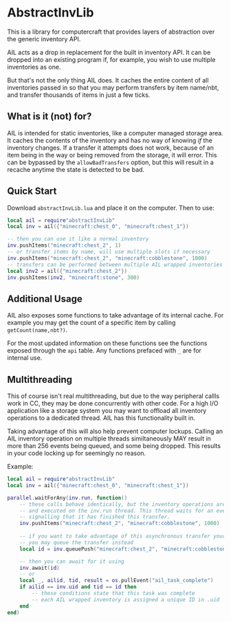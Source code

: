 # AbstractInvLib
This is a library for computercraft that provides layers of abstraction over the generic inventory API.

AIL acts as a drop in replacement for the built in inventory API. It can be dropped into an existing program if, for example, you wish to use multiple inventories as one.

But that's not the only thing AIL does. It caches the entire content of all inventories passed in so that you may perform transfers by item name/nbt, and transfer thousands of items in just a few ticks.

## What is it (not) for?
AIL is intended for static inventories, like a computer managed storage area. It caches the contents of the inventory and has no way of knowing *if* the inventory changes. If a transfer it attempts does not work, because of an item being in the way or being removed from the storage, it will error. This can be bypassed by the `allowBadTransfers` option, but this will result in a recache anytime the state is detected to be bad.


## Quick Start
Download `abstractInvLib.lua` and place it on the computer. Then to use:

```lua
local ail = require"abstractInvLib"
local inv = ail({"minecraft:chest_0", "minecraft:chest_1"})

-- then you can use it like a normal inventory
inv.pushItems("minecraft:chest_2", 1)
-- or transfer items by name, will use multiple slots if necessary
inv.pushItems("minecraft:chest_2", "minecraft:cobblestone", 1000)
-- transfers can be performed between multiple AIL wrapped inventories
local inv2 = ail({"minecraft:chest_2"})
inv.pushItems(inv2, "minecraft:stone", 300)
```

## Additional Usage
AIL also exposes some functions to take advantage of its internal cache. For example you may get the count of a specific item by calling `getCount(name,nbt?)`.

For the most updated information on these functions see the functions exposed through the `api` table. Any functions prefaced with `_` are for internal use.


## Multithreading
This of course isn't real multithreading, but due to the way peripheral callls work in CC, they may be done concurrently with other code. For a high I/O application like a storage system you may want to offload all inventory operations to a dedicated thread. AIL has this functionality built in.

Taking advantage of this will also help prevent computer lockups. Calling an AIL inventory operation on multiple threads similtaneously MAY result in more than 256 events being queued, and some being dropped. This results in your code locking up for seemingly no reason.

Example:
```lua
local ail = require"abstractInvLib"
local inv = ail({"minecraft:chest_0", "minecraft:chest_1"})

parallel.waitForAny(inv.run, function()
    -- these calls behave identically, but the inventory operations are enqueued
    -- and executed on the inv.run thread. This thread waits for an event
    -- signalling that it has finished this transfer.
    inv.pushItems("minecraft:chest_2", "minecraft:cobblestone", 1000)
    
    -- if you want to take advantage of this asynchronous transfer yourself
    -- you may queue the transfer instead
    local id = inv.queuePush("minecraft:chest_2", "minecraft:cobblestone", 1000)

    -- then you can await for it using
    inv.await(id)
    -- or
    local _, ailid, tid, result = os.pullEvent("ail_task_complete")
    if ailid == inv.uid and tid == id then
        -- these conditions state that this task was complete
        -- each AIL wrapped inventory is assigned a unique ID in .uid
    end
end)
```